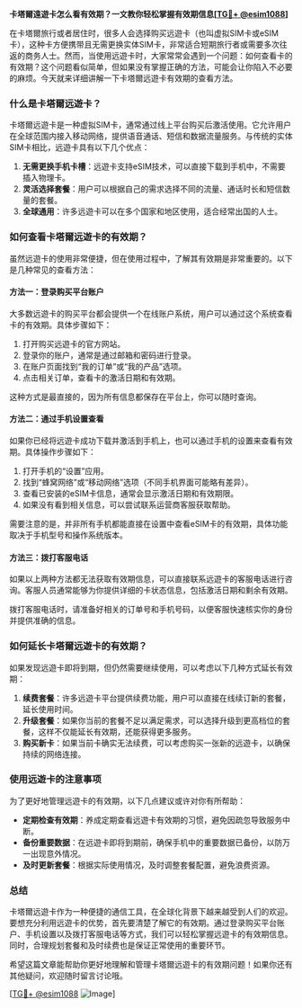 **卡塔爾遠遊卡怎么看有效期？一文教你轻松掌握有效期信息[[TG💪+ @esim1088](https://t.me/s/esim1088)]**

在卡塔爾旅行或者居住时，很多人会选择购买远遊卡（也叫虚拟SIM卡或eSIM卡），这种卡方便携带且无需更换实体SIM卡，非常适合短期旅行者或需要多次往返的商务人士。然而，当使用远遊卡时，大家常常会遇到一个问题：如何查看卡的有效期？这个问题看似简单，但如果没有掌握正确的方法，可能会让你陷入不必要的麻烦。今天就来详细讲解一下卡塔爾远遊卡有效期的查看方法。

### 什么是卡塔爾远遊卡？

卡塔爾远遊卡是一种虚拟SIM卡，通常通过线上平台购买后激活使用。它允许用户在全球范围内接入移动网络，提供语音通话、短信和数据流量服务。与传统的实体SIM卡相比，远遊卡具有以下几个优点：

1. **无需更换手机卡槽**：远遊卡支持eSIM技术，可以直接下载到手机中，不需要插入物理卡。
2. **灵活选择套餐**：用户可以根据自己的需求选择不同的流量、通话时长和短信数量的套餐。
3. **全球通用**：许多远遊卡可以在多个国家和地区使用，适合经常出国的人士。

### 如何查看卡塔爾远遊卡的有效期？

虽然远遊卡的使用非常便捷，但在使用过程中，了解其有效期是非常重要的。以下是几种常见的查看方法：

#### 方法一：登录购买平台账户

大多数远遊卡的购买平台都会提供一个在线账户系统，用户可以通过这个系统查看卡的有效期。具体步骤如下：

1. 打开购买远遊卡的官方网站。
2. 登录你的账户，通常是通过邮箱和密码进行登录。
3. 在账户页面找到“我的订单”或“我的产品”选项。
4. 点击相关订单，查看卡的激活日期和有效期。

这种方式是最直接的，因为所有信息都保存在平台上，你可以随时查询。

#### 方法二：通过手机设置查看

如果你已经将远遊卡成功下载并激活到手机上，也可以通过手机的设置来查看有效期。具体操作步骤如下：

1. 打开手机的“设置”应用。
2. 找到“蜂窝网络”或“移动网络”选项（不同手机界面可能略有差异）。
3. 查看已安装的eSIM卡信息，通常会显示激活日期和有效期限。
4. 如果没有看到相关信息，可以尝试联系运营商客服获取帮助。

需要注意的是，并非所有手机都能直接在设置中查看eSIM卡的有效期，具体功能取决于手机型号和操作系统版本。

#### 方法三：拨打客服电话

如果以上两种方法都无法获取有效期信息，可以直接联系远遊卡的客服电话进行咨询。客服人员通常能够为你提供详细的卡状态信息，包括激活日期和剩余有效期。

拨打客服电话时，请准备好相关的订单号和手机号码，以便客服快速核实你的身份并提供准确的信息。

### 如何延长卡塔爾远遊卡的有效期？

如果发现远遊卡即将到期，但仍然需要继续使用，可以考虑以下几种方式延长有效期：

1. **续费套餐**：许多远遊卡平台提供续费功能，用户可以直接在线续订新的套餐，延长使用时间。
2. **升级套餐**：如果你当前的套餐不足以满足需求，可以选择升级到更高档位的套餐，这样不仅能延长有效期，还能获得更多服务。
3. **购买新卡**：如果当前卡确实无法续费，可以考虑购买一张新的远遊卡，以确保持续的网络连接。

### 使用远遊卡的注意事项

为了更好地管理远遊卡的有效期，以下几点建议或许对你有所帮助：

- **定期检查有效期**：养成定期查看远遊卡有效期的习惯，避免因疏忽导致服务中断。
- **备份重要数据**：在远遊卡即将到期前，确保手机中的重要数据已备份，以防万一出现意外情况。
- **及时更新套餐**：根据实际使用情况，及时调整套餐配置，避免浪费资源。

### 总结

卡塔爾远遊卡作为一种便捷的通信工具，在全球化背景下越来越受到人们的欢迎。要想充分利用远遊卡的优势，首先要清楚了解它的有效期。通过登录购买平台账户、手机设置以及拨打客服电话等方式，我们可以轻松掌握远遊卡的有效期信息。同时，合理规划套餐和及时续费也是保证正常使用的重要环节。

希望这篇文章能帮助你更好地理解和管理卡塔爾远遊卡的有效期问题！如果你还有其他疑问，欢迎随时留言讨论哦。

[[TG💪+ @esim1088](https://t.me/s/esim1088) ![Image](https://i.postimg.cc/4NQfJmqS/Snipaste-2025-05-13-00-14-12.png)]